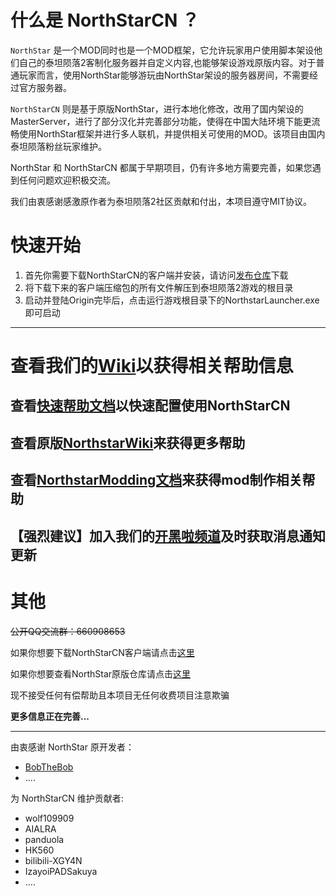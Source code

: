 <!--
 * @Author: HK560
 * @Date: 2021-12-25 12:06:39
 * @LastEditTime: 2021-12-25 18:08:08
 * @LastEditors: HK560
 * @Description: 
 * @FilePath: \NorthStarCN_WIKI\README.md
 * My Blog: https://blog.hk560.top
-->
# 什么是 NorthStarCN ？ 
`NorthStar` 是一个MOD同时也是一个MOD框架，它允许玩家用户使用脚本架设他们自己的泰坦陨落2客制化服务器并自定义内容,也能够架设游戏原版内容。对于普通玩家而言，使用NorthStar能够游玩由NorthStar架设的服务器房间，不需要经过官方服务器。

`NorthStarCN` 则是基于原版NorthStar，进行本地化修改，改用了国内架设的MasterServer，进行了部分汉化并完善部分功能，使得在中国大陆环境下能更流畅使用NorthStar框架并进行多人联机，并提供相关可使用的MOD。该项目由国内泰坦陨落粉丝玩家维护。

NorthStar 和 NorthStarCN 都属于早期项目，仍有许多地方需要完善，如果您遇到任何问题欢迎积极交流。

我们由衷感谢感激原作者为泰坦陨落2社区贡献和付出，本项目遵守MIT协议。

# 快速开始
1. 首先你需要下载NorthStarCN的客户端并安装，请访问[发布仓库](https://github.com/R2NorthstarCN/R2NorthstarCN_Launcher)下载
2. 将下载下来的客户端压缩包的所有文件解压到泰坦陨落2游戏的根目录
3. 启动并登陆Origin完毕后，点击运行游戏根目录下的NorthstarLauncher.exe即可启动
----
# 查看我们的[Wiki](https://github.com/R2NorthstarCN/NorthStarCN_WIKI/wiki)以获得相关帮助信息
## 查看[快速帮助文档](https://github.com/R2NorthstarCN/NorthStarCN_WIKI/wiki/%E5%BF%AB%E9%80%9F%E5%B8%AE%E5%8A%A9%E6%96%87%E6%A1%A3)以快速配置使用NorthStarCN
## 查看原版[NorthstarWiki](https://r2northstar.gitbook.io/r2northstar-wiki/)来获得更多帮助
## 查看[NorthstarModding文档](https://r2northstar.readthedocs.io/en/latest/)来获得mod制作相关帮助
## 【强烈建议】加入我们的[开黑啦频道](https://kaihei.co/lt1o65)及时获取消息通知更新
# 其他
~~公开QQ交流群：660908653~~



如果你想要下载NorthStarCN客户端请点击[这里](https://github.com/R2NorthstarCN/R2NorthstarCN_Launcher/releases)

如果你想要查看NorthStar原版仓库请点击[这里](https://github.com/R2Northstar/Northstar)

现不接受任何有偿帮助且本项目无任何收费项目注意欺骗

**更多信息正在完善...**

-----

由衷感谢 NorthStar 原开发者：
- [BobTheBob](https://github.com/BobTheBob9)
- ....
  
为 NorthStarCN 维护贡献者:
- wolf109909
- AIALRA
- panduola
- HK560 
- bilibili-XGY4N
- IzayoiPADSakuya
- ....
